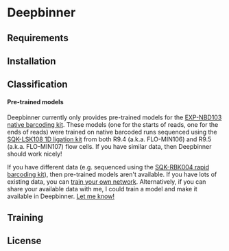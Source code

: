 # Deepbinner

## Requirements


## Installation


## Classification

#### Pre-trained models

Deepbinner currently only provides pre-trained models for the [EXP-NBD103 native barcoding kit](https://store.nanoporetech.com/native-barcoding-kit-1d.html). These models (one for the starts of reads, one for the ends of reads) were trained on native barcoded runs sequenced using the [SQK-LSK108 1D ligation kit](https://store.nanoporetech.com/ligation-sequencing-kit-1d.html) from both R9.4 (a.k.a. FLO-MIN106) and R9.5 (a.k.a. FLO-MIN107) flow cells. If you have similar data, then Deepbinner should work nicely!

If you have different data (e.g. sequenced using the [SQK-RBK004 rapid barcoding kit](https://store.nanoporetech.com/rapid-barcoding-kit.html)), then pre-trained models aren't available. If you have lots of existing data, you can [train your own network](https://github.com/rrwick/Deepbinner/blob/master/training_instructions.md). Alternatively, if you can share your available data with me, I could train a model and make it available in Deepbinner. [Let me know!](https://github.com/rrwick/Deepbinner/issues)


## Training


## License
